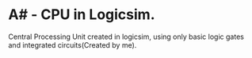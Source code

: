 # A# - CPU in Logicsim.
Central Processing Unit created in logicsim, using only basic logic gates and integrated circuits(Created by me).
